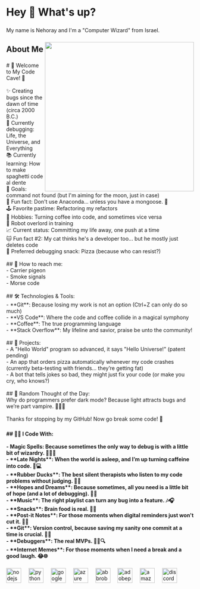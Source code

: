 <h1 align="left">Hey 👋 What's up?</h1>

###

<p align="left">My name is Nehoray and I'm a "Computer Wizard" from Israel.</p>

###

<img align="right" height="400" src="ADD_GIF_URL_HERE_POST"  />

###

<h2 align="left">About Me</h2>

###

<p align="left">
  # 👾 Welcome to My Code Cave! 👾<br><br>
  ✨ Creating bugs since the dawn of time (circa 2000 B.C.)<br>
  🔧 Currently debugging: Life, the Universe, and Everything<br>
  📚 Currently learning: How to make spaghetti code al dente<br>
  🎯 Goals: command not found (but I'm aiming for the moon, just in case)<br>
  🎲 Fun fact: Don't use Anaconda... unless you have a mongoose. 🐍<br>
  🕹️ Favorite pastime: Refactoring my refactors<br>
  🎨 Hobbies: Turning coffee into code, and sometimes vice versa<br>
  🤖 Robot overlord in training<br>
  📈 Current status: Committing my life away, one push at a time<br>
  🐱 Fun fact #2: My cat thinks he's a developer too... but he mostly just deletes code<br>
  🍕 Preferred debugging snack: Pizza (because who can resist?)<br><br>
  ## 💬 How to reach me:<br>
  - Carrier pigeon<br>
  - Smoke signals<br>
  - Morse code<br><br>
  ## 🛠️ Technologies & Tools:<br>
  - **Git**: Because losing my work is not an option (Ctrl+Z can only do so much)<br>
  - **VS Code**: Where the code and coffee collide in a magical symphony<br>
  - **Coffee**: The true programming language<br>
  - **Stack Overflow**: My lifeline and savior, praise be unto the community!<br><br>
  ## 🚀 Projects:<br>
  - A "Hello World" program so advanced, it says "Hello Universe!" (patent pending)<br>
  - An app that orders pizza automatically whenever my code crashes (currently beta-testing with friends... they’re getting fat)<br>
  - A bot that tells jokes so bad, they might just fix your code (or make you cry, who knows?)<br><br>
  ## 🤖 Random Thought of the Day:<br>
  Why do programmers prefer dark mode? Because light attracts bugs and we’re part vampire. 🧛‍♂️🌚<br><br>
  Thanks for stopping by my GitHub! Now go break some code! 🐛
</p>

###

<h4 align="left">
  ## 🧙‍♂️ I Code With:<br><br>
  - Magic Spells: Because sometimes the only way to debug is with a little bit of wizardry. 🧙‍♂️✨<br>
  - **Late Nights**: When the world is asleep, and I’m up turning caffeine into code. 🌙💻<br>
  - **Rubber Ducks**: The best silent therapists who listen to my code problems without judging. 🦆💬<br>
  - **Hopes and Dreams**: Because sometimes, all you need is a little bit of hope (and a lot of debugging). 💫🔧<br>
  - **Music**: The right playlist can turn any bug into a feature. 🎶🎧<br>
  - **Snacks**: Brain food is real. 🍫🍪<br>
  - **Post-it Notes**: For those moments when digital reminders just won't cut it. 📝🌈<br>
  - **Git**: Version control, because saving my sanity one commit at a time is crucial. 🌳😂<br>
  - **Debuggers**: The real MVPs. 🕵️‍♂️🔍<br>
  - **Internet Memes**: For those moments when I need a break and a good laugh. 😂🌐
</h4>

###


<div align="left">
  <img src="https://cdn.jsdelivr.net/gh/devicons/devicon/icons/nodejs/nodejs-original.svg" height="40" alt="nodejs logo"  />
  <img width="12" />
  <img src="https://cdn.jsdelivr.net/gh/devicons/devicon/icons/python/python-original.svg" height="40" alt="python logo"  />
  <img width="12" />
  <img src="https://skillicons.dev/icons?i=gcp" height="40" alt="googlecloud logo"  />
  <img width="12" />
  <img src="https://skillicons.dev/icons?i=azure" height="40" alt="azure logo"  />
  <img width="12" />
  <img src="https://skillicons.dev/icons?i=bots" height="40" alt="abbrobotstudio logo"  />
  <img width="12" />
  <img src="https://skillicons.dev/icons?i=ps" height="40" alt="adobephotoshop logo"  />
  <img width="12" />
  <img src="https://skillicons.dev/icons?i=aws" height="40" alt="amazonwebservices logo"  />
  <img width="12" />
  <img src="https://skillicons.dev/icons?i=discord" height="40" alt="discord logo"  />
</div>

###
